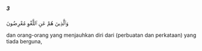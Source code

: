 ##### 3

<span class="ayah">وَٱلَّذِينَ هُمْ عَنِ ٱللَّغْوِ مُعْرِضُونَ</span>

<span class="ayah_translation">dan orang-orang yang menjauhkan diri dari (perbuatan dan perkataan) yang tiada berguna,</span>
